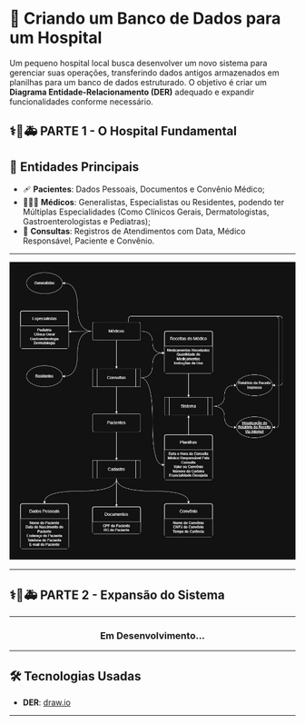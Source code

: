 # 🏥 Criando um Banco de Dados para um Hospital

Um pequeno hospital local busca desenvolver um novo sistema para gerenciar suas operações, transferindo dados antigos armazenados em planilhas para um banco de dados estruturado. O objetivo é criar um **Diagrama Entidade-Relacionamento (DER)** adequado e expandir funcionalidades conforme necessário.

## ⚕️🌈🚑 PARTE 1 - O Hospital Fundamental

## 📌 Entidades Principais
- 🩹 **Pacientes**: Dados Pessoais, Documentos e Convênio Médico;
- 🧑🏽‍⚕️ **Médicos**: Generalistas, Especialistas ou Residentes, podendo ter Múltiplas Especialidades (Como Clínicos Gerais, Dermatologistas, Gastroenterologistas e Pediatras);
- 🔎 **Consultas**: Registros de Atendimentos com Data, Médico Responsável, Paciente e Convênio.

---

![Diagrama DER - Banco de Dados Hospital](./diagrama_1_bdd_hospital.jpg)

---

## ⚕️🌈🚑 PARTE 2 - Expansão do Sistema

---

<h3 align="center">Em Desenvolvimento...</h3>

---

## 🛠 Tecnologias Usadas
- **DER**: [draw.io](https://www.drawio.com/)

---
